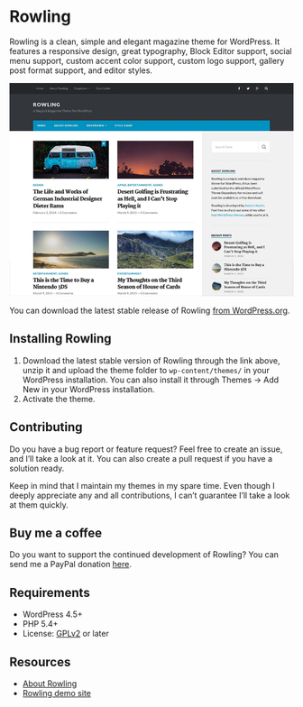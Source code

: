 # Rowling

Rowling is a clean, simple and elegant magazine theme for WordPress. It features a responsive design, great typography, Block Editor support, social menu support, custom accent color support, custom logo support, gallery post format support, and editor styles.

![Rowling](https://github.com/andersnoren/rowling/blob/master/screenshot.jpg)

You can download the latest stable release of Rowling [from WordPress.org](https://wordpress.org/themes/rowling/).

## Installing Rowling
1. Download the latest stable version of Rowling through the link above, unzip it and upload the theme folder to `wp-content/themes/` in your WordPress installation. You can also install it through Themes → Add New in your WordPress installation.
2. Activate the theme.

## Contributing
Do you have a bug report or feature request? Feel free to create an issue, and I’ll take a look at it. You can also create a pull request if you have a solution ready. 

Keep in mind that I maintain my themes in my spare time. Even though I deeply appreciate any and all contributions, I can’t guarantee I’ll take a look at them quickly.

## Buy me a coffee
Do you want to support the continued development of Rowling? You can send me a PayPal donation [here](https://www.paypal.com/cgi-bin/webscr?cmd=_donations&business=anders%40andersnoren%2ese&lc=US&item_name=Free%20WordPress%20Themes%20from%20Anders%20Noren&currency_code=USD&bn=PP%2dDonationsBF%3abtn_donateCC_LG%2egif%3aNonHosted).

## Requirements
- WordPress 4.5+
- PHP 5.4+
- License: [GPLv2](https://www.gnu.org/licenses/gpl-2.0.html) or later

## Resources
- [About Rowling](https://andersnoren.se/teman/rowling-wordpress-theme/)
- [Rowling demo site](https://andersnoren.se/themes/rowling/)